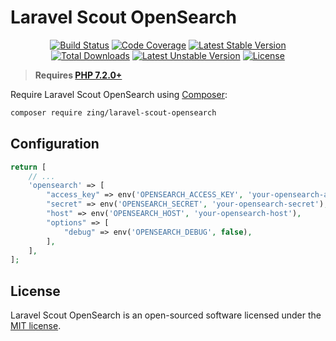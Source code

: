 # Laravel Scout OpenSearch
<p align="center">
<a href="https://github.com/zingimmick/laravel-scout-opensearch/actions"><img src="https://github.com/zingimmick/laravel-scout-opensearch/workflows/tests/badge.svg" alt="Build Status"></a>
<a href="https://codecov.io/gh/zingimmick/laravel-scout-opensearch"><img src="https://codecov.io/gh/zingimmick/laravel-scout-opensearch/branch/master/graph/badge.svg" alt="Code Coverage" /></a>
<a href="https://packagist.org/packages/zing/laravel-scout-opensearch"><img src="https://poser.pugx.org/zing/laravel-scout-opensearch/v/stable.svg" alt="Latest Stable Version"></a>
<a href="https://packagist.org/packages/zing/laravel-scout-opensearch"><img src="https://poser.pugx.org/zing/laravel-scout-opensearch/downloads" alt="Total Downloads"></a>
<a href="https://packagist.org/packages/zing/laravel-scout-opensearch"><img src="https://poser.pugx.org/zing/laravel-scout-opensearch/v/unstable.svg" alt="Latest Unstable Version"></a>
<a href="https://packagist.org/packages/zing/laravel-scout-opensearch"><img src="https://poser.pugx.org/zing/laravel-scout-opensearch/license" alt="License"></a>
</p>

> **Requires [PHP 7.2.0+](https://php.net/releases/)**

Require Laravel Scout OpenSearch using [Composer](https://getcomposer.org):

```bash
composer require zing/laravel-scout-opensearch
```

## Configuration

```php
return [
    // ...
    'opensearch' => [
        "access_key" => env('OPENSEARCH_ACCESS_KEY', 'your-opensearch-access-key'),
        "secret" => env('OPENSEARCH_SECRET', 'your-opensearch-secret'),
        "host" => env('OPENSEARCH_HOST', 'your-opensearch-host'),
        "options" => [
            "debug" => env('OPENSEARCH_DEBUG', false),
        ],
    ],
];
```

## License

Laravel Scout OpenSearch is an open-sourced software licensed under the [MIT license](LICENSE).

